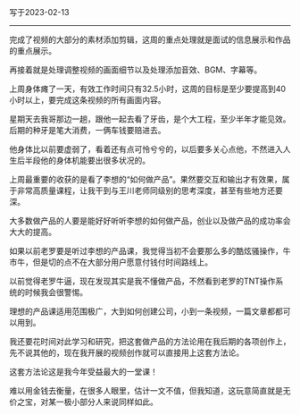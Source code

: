 写于2023-02-13

-----


完成了视频的大部分的素材添加剪辑，这周的重点处理就是面试的信息展示和作品的重点展示。

再接着就是处理调整视频的画面细节以及处理添加音效、BGM、字幕等。

上周身体瘫了一天，有效工作时间只有32.5小时，这周的目标是至少要提高到40小时以上，要完成这条视频的所有画面内容。

星期天去我哥那边一趟，跟他一起去看了牙齿，是个大工程，至少半年才能见效。后期的种牙是笔大消费，一俩车钱要赔进去。

他身体比以前要虚弱了，看着还有点可怜兮兮的，以后要多关心点他，不然进入人生后半段他的身体机能要出很多状况的。

上周最重要的收获的是看了李想的“如何做产品”。果然要交互和输出才有效果，属于非常高质量课程，让我干到与王川老师同级别的思考深度，甚至有些地方还要深。

大多数做产品的人要是能好好听听李想的如何做产品，创业以及做产品的成功率会大大的提高。

如果以前老罗要是听过李想的产品课，我觉得当初不会要那么多的酷炫骚操作，牛市牛，但是切的点不在大部分用户愿意付钱付时间路线上。

以前觉得老罗牛逼，现在发现其实是我不懂做产品，不然看到老罗的TNT操作系统的时候我会很警惕。

理想的产品课适用范围极广，大到如何创建公司，小到一条视频，一篇文章都都可以用到。

我还要花时间对此学习和研究，把这套做产品的方法论用在我后期的各项创作上，先不说其他的，现在我开展的视频创作就可以直接用上这套方法论。

这套方法论这是我今年受益最大的一堂课！

难以用金钱去衡量，在很多人眼里，估计一文不值，但我知道，这玩意简直就是无价之宝，对某一极小部分人来说同样如此。 
